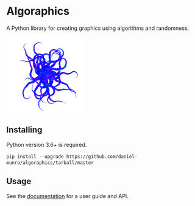 # Algoraphics

A Python library for creating graphics using algorithms and randomness.

<img src="docs/_static/png/structures3.png" alt="A ball of tentacles"
	width="200" />

## Installing

Python version 3.6+ is required.

```
pip install --upgrade https://github.com/daniel-munro/algoraphics/tarball/master
```

## Usage

See the [documentation](https://algoraphics.readthedocs.io/en/latest/)
for a user guide and API.
